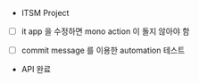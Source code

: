 - ITSM Project

- [ ] it app 을 수정하면 mono action 이 돌지 않아야 함

- [ ] commit message 를 이용한 automation 테스트

- API 완료